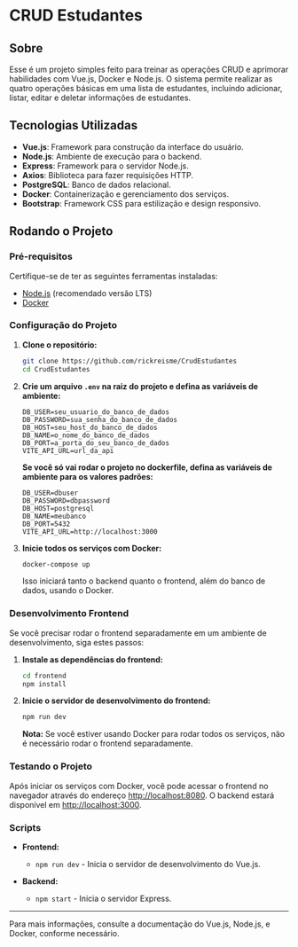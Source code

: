 # CRUD Estudantes

## Sobre

Esse é um projeto simples feito para treinar as operações CRUD e aprimorar habilidades com Vue.js, Docker e Node.js. O sistema permite realizar as quatro operações básicas em uma lista de estudantes, incluindo adicionar, listar, editar e deletar informações de estudantes.

## Tecnologias Utilizadas

- **Vue.js**: Framework para construção da interface do usuário.
- **Node.js**: Ambiente de execução para o backend.
- **Express**: Framework para o servidor Node.js.
- **Axios**: Biblioteca para fazer requisições HTTP.
- **PostgreSQL**: Banco de dados relacional.
- **Docker**: Containerização e gerenciamento dos serviços.
- **Bootstrap**: Framework CSS para estilização e design responsivo.

## Rodando o Projeto

### Pré-requisitos

Certifique-se de ter as seguintes ferramentas instaladas:

- [Node.js](https://nodejs.org/) (recomendado versão LTS)
- [Docker](https://www.docker.com/products/docker-desktop)

### Configuração do Projeto

1.  **Clone o repositório:**

    ```bash
    git clone https://github.com/rickreisme/CrudEstudantes
    cd CrudEstudantes
    ```

2.  **Crie um arquivo `.env` na raiz do projeto e defina as variáveis de ambiente:**

    ```env
    DB_USER=seu_usuario_do_banco_de_dados
    DB_PASSWORD=sua_senha_do_banco_de_dados
    DB_HOST=seu_host_do_banco_de_dados
    DB_NAME=o_nome_do_banco_de_dados
    DB_PORT=a_porta_do_seu_banco_de_dados
    VITE_API_URL=url_da_api
    ```

    **Se você só vai rodar o projeto no dockerfile, defina as variáveis de ambiente para os valores padrões:**

    ```env
    DB_USER=dbuser
    DB_PASSWORD=dbpassword
    DB_HOST=postgresql
    DB_NAME=meubanco
    DB_PORT=5432
    VITE_API_URL=http://localhost:3000
    ```

3.  **Inicie todos os serviços com Docker:**

    ```bash
    docker-compose up
    ```

    Isso iniciará tanto o backend quanto o frontend, além do banco de dados, usando o Docker.

### Desenvolvimento Frontend

Se você precisar rodar o frontend separadamente em um ambiente de desenvolvimento, siga estes passos:

1. **Instale as dependências do frontend:**

   ```bash
   cd frontend
   npm install
   ```

2. **Inicie o servidor de desenvolvimento do frontend:**

   ```bash
   npm run dev
   ```

   **Nota:** Se você estiver usando Docker para rodar todos os serviços, não é necessário rodar o frontend separadamente.

### Testando o Projeto

Após iniciar os serviços com Docker, você pode acessar o frontend no navegador através do endereço [http://localhost:8080](http://localhost:8080). O backend estará disponível em [http://localhost:3000](http://localhost:3000).

### Scripts

- **Frontend:**

  - `npm run dev` - Inicia o servidor de desenvolvimento do Vue.js.

- **Backend:**
  - `npm start` - Inicia o servidor Express.

---

Para mais informações, consulte a documentação do Vue.js, Node.js, e Docker, conforme necessário.
